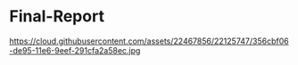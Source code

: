 # Final-Report
https://cloud.githubusercontent.com/assets/22467856/22125747/356cbf06-de95-11e6-9eef-291cfa2a58ec.jpg
